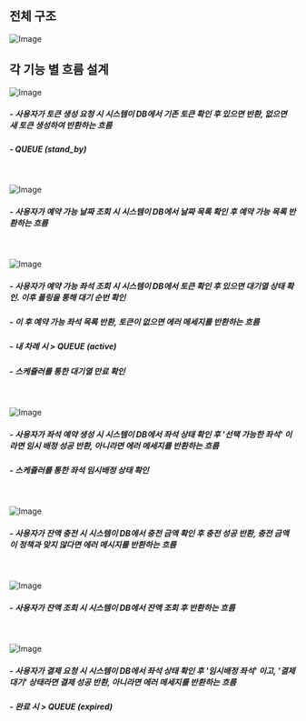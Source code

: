 ## 전체 구조

![Image](https://github.com/user-attachments/assets/e9596820-3816-4ad6-8527-f79e0b98a176)


## 각 기능 별 흐름 설계

![Image](https://github.com/user-attachments/assets/fac48ec2-84a3-41d4-bf4d-ffdf14e8acf4)
##### - 사용자가 토큰 생성 요청 시 시스템이 DB에서 기존 토큰 확인 후 있으면 반환, 없으면 새 토큰 생성하여 반환하는 흐름
##### - QUEUE (stand_by)
<br>

![Image](https://github.com/user-attachments/assets/88bce3e8-75ad-4300-9223-804c795e7a74)
##### - 사용자가 예약 가능 날짜 조회 시 시스템이 DB에서 날짜 목록 확인 후 예약 가능 목록 반환하는 흐름
<br>

![Image](https://github.com/user-attachments/assets/8ab40bb4-f861-4985-9e8a-9e88583073c2)
##### - 사용자가 예약 가능 좌석 조회 시 시스템이 DB에서 토큰 확인 후 있으면 대기열 상태 확인. 이후 폴링을 통해 대기 순번 확인
##### - 이 후 예약 가능 좌석 목록 반환, 토큰이 없으면 에러 메세지를 반환하는 흐름
##### - 내 차례 시 > QUEUE (active)
##### - 스케쥴러를 통한 대기열 만료 확인
<br>

![Image](https://github.com/user-attachments/assets/c8f7e492-1c33-451a-8476-b0434e15af45)
##### - 사용자가 좌석 예약 생성 시 시스템이 DB에서 좌석 상태 확인 후 '선택 가능한 좌석' 이라면 임시 배정 성공 반환, 아니라면 에러 메세지를 반환하는 흐름
##### - 스케쥴러를 통한 좌석 임시배정 상태 확인
<br>

![Image](https://github.com/user-attachments/assets/0334516c-0b6c-45fe-be70-7313bd471864)
##### - 사용자가 잔액 충전 시 시스템이 DB에서 충전 금액 확인 후 충전 성공 반환, 충전 금액이 정책과 맞지 않다면 에러 메시지를 반환하는 흐름
<br>

![Image](https://github.com/user-attachments/assets/14ba0220-b452-4644-9073-6feed4c0e25d)
##### - 사용자가 잔액 조회 시 시스템이 DB에서 잔액 조회 후 반환하는 흐름
<br>

![Image](https://github.com/user-attachments/assets/3969dd8b-64be-4c26-b0e6-22452767bb3b)
##### - 사용자가 결제 요청 시 시스템이 DB에서 좌석 상태 확인 후 '임시배정 좌석' 이고, '결제 대기' 상태라면 결제 성공 반환, 아니라면 에러 메세지를 반환하는 흐름
##### - 완료 시 > QUEUE (expired)
